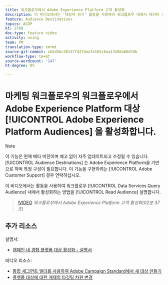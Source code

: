 ```yaml
---
title: 워크플로우에서 Adobe Experience Platform 고객 활성화
description: 이 비디오에서는 '대상자 읽기' 활동을 사용하여 워크플로우 내에서 데이터 서비스 쿼리 대상을 활성화하는 방법을 설명합니다.
feature: Audience Destinations
topics: ACOP
kt: 2760
doc-type: feature video
activity: using
team: PM
translation-type: tm+mt
source-git-commit: cb5d5bc58137fd374eafe165c6ea13288a60d7db
workflow-type: tm+mt
source-wordcount: '147'
ht-degree: 0%

---
```



# 마케팅 워크플로우의 워크플로우에서 Adobe Experience Platform 대상 [!UICONTROL Adobe Experience Platform Audiences] 을 활성화합니다.

>[!NOTE]
>
>이 기능은 현재 베타 버전이며 예고 없이 자주 업데이트되고 수정될 수 있습니다. [!UICONTROL Audience Destinations] 는 Adobe Experience Platform을 기반으로 하며 특정 구성이 필요합니다.
>이 기능을 구현하려는 [!UICONTROL Adobe Customer Support] 경우 연락하십시오.

이 비디오에서는 활동을 사용하여 워크플로우 [!UICONTROL Data Services Query Audience] 내에서 활성화하는 방법을 [!UICONTROL Read Audience] 설명합니다.

>[!VIDEO](https://video.tv.adobe.com/v/27647?quality=12)
*워크플로우에서 Adobe Experience Platform 고객 활성화(02분 37초)*

## 추가 리소스

설명서:

* [캠페인 내 경험 플랫폼 대상 활성화 - 설명서](https://docs.adobe.com/content/help/en/campaign-standard/using/profiles-and-audiences/working-with-adobe-experience-platform/aep-about-audience-destinations-service.html)

비디오 리소스:

* [통합 세그먼트 빌더를 사용하여 Adobe Campaign Standard에서 새 대상 만들기](/help/profiles-and-audiences/audience-destinations/creating-audiences-using-segment-builder.md)
* [플랫폼 대상에 대한 게재의 타깃팅 차원 변경](/help/profiles-and-audiences/audience-destinations/changing-targeting-dimension.md)

